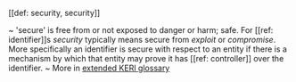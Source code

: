 [[def: security, security]]

~ 'secure' is free from or not exposed to danger or harm; safe. For [[ref: identifier]]s _security_ typically means secure from _exploit_ or _compromise_. More specifically an identifier is secure with respect to an entity if there is a mechanism by which that entity may prove it has [[ref: controller]] over the identifier. 
~ More in <a href="https://weboftrust.github.io/WOT-terms/docs/glossary/security">extended KERI glossary</a>
